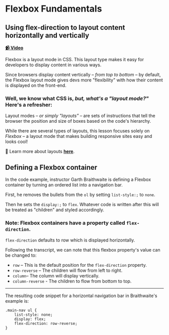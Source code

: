 # Flexbox Fundamentals

## Using flex-direction to layout content horizontally and vertically

**[📹 Video](https://egghead.io/lessons/flexbox-using-flex-direction-to-layout-content-horizontally-and-vertically)**

Flexbox is a layout mode in CSS. This layout type makes it easy for developers to display content in various ways.

Since browsers display content vertically – *from top to bottom* – by default, the Flexbox layout mode gives devs more "flexibility" with how their content is displayed on the front-end.

### Well, we know what CSS is, *but, what's a "layout mode?"* Here's a refresher:

Layout modes – *or simply "layouts"* – are sets of instructions that tell the browser the position and size of boxes based on the code's hierarchy. 

While there are several types of layouts, this lesson focuses solely on *Flexbox* – a layout mode that makes building responsive sites easy and looks cool!

🤔 Learn more about layouts **[here](https://developer.mozilla.org/en-US/docs/Web/CSS/Layout_mode)**.

## Defining a Flexbox container

In the code example, instructor Garth Braithwaite is defining a Flexbox container by turning an ordered list into a navigation bar.

First, he removes the bullets from the `ol` by setting `list-style:;` to `none`.

Then he sets the `display:;` to  `flex`. Whatever code is written after this will be treated as "children" and styled accordingly.

### Note: Flexbox containers have a property called `flex-direction`.

`flex-direction` defaults to row which is displayed horizontally.

Following the transcript, we can note that this flexbox property's value can be changed to:

- `row` – This is the default position for the `flex-direction` property.
- `row-reverse` – The children will flow from left to right.
- `column`– The column will display vertically.
- `column-reverse` - The children to flow from bottom to top.

---

The resulting code snippet for a horizontal navigation bar in Braithwaite's example is:

```
.main-nav ul {
    list-style: none;
    display: flex;
    flex-direction: row-reverse;
}
```